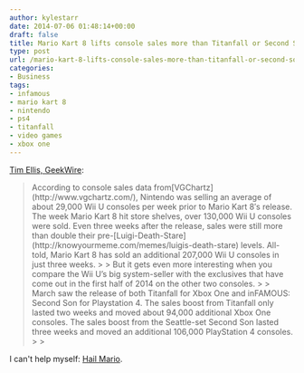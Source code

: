```yaml
---
author: kylestarr
date: 2014-07-06 01:48:14+00:00
draft: false
title: Mario Kart 8 lifts console sales more than Titanfall or Second Son
type: post
url: /mario-kart-8-lifts-console-sales-more-than-titanfall-or-second-son/
categories:
- Business
tags:
- infamous
- mario kart 8
- nintendo
- ps4
- titanfall
- video games
- xbox one
---
```


[Tim Ellis, GeekWire](http://www.geekwire.com/2014/mario-kart-8-bigger-system-seller-titanfall-second-son/):

<blockquote>According to console sales data from[VGChartz](http://www.vgchartz.com/), Nintendo was selling an average of about 29,000 Wii U consoles per week prior to Mario Kart 8′s release. The week Mario Kart 8 hit store shelves, over 130,000 Wii U consoles were sold. Even three weeks after the release, sales were still more than double their pre-[Luigi-Death-Stare](http://knowyourmeme.com/memes/luigis-death-stare) levels. All-told, Mario Kart 8 has sold an additional 207,000 Wii U consoles in just three weeks.
> 
> But it gets even more interesting when you compare the Wii U’s big system-seller with the exclusives that have come out in the first half of 2014 on the other two consoles.
> 
> March saw the release of both Titanfall for Xbox One and inFAMOUS: Second Son for Playstation 4. The sales boost from Titanfall only lasted two weeks and moved about 94,000 additional Xbox One consoles. The sales boost from the Seattle-set Second Son lasted three weeks and moved an additional 106,000 PlayStation 4 consoles.
> 
> </blockquote>

I can't help myself: [Hail Mario](https://tsogaming.com/2014/06/01/hail-mary-o/).
